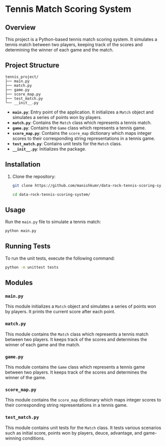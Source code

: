 # Tennis Match Scoring System

## Overview

This project is a Python-based tennis match scoring system. It simulates a tennis match between two players, keeping track of the scores and determining the winner of each game and the match.

## Project Structure

```
tennis_project/
├── main.py
├── match.py
├── game.py
├── score_map.py
├── test_match.py
└── __init__.py
```

- **`main.py`**: Entry point of the application. It initializes a `Match` object and simulates a series of points won by players.
- **`match.py`**: Contains the `Match` class which represents a tennis match.
- **`game.py`**: Contains the `Game` class which represents a tennis game.
- **`score_map.py`**: Contains the `score_map` dictionary which maps integer scores to their corresponding string representations in a tennis game.
- **`test_match.py`**: Contains unit tests for the `Match` class.
- **`__init__.py`**: Initializes the package.

## Installation

1. Clone the repository:
    ```sh
    git clone https://github.com/manishkumr/data-rock-tennis-scoring-system.git

    cd data-rock-tennis-scoring-system/
    ```


## Usage

Run the `main.py` file to simulate a tennis match:

```sh
python main.py
```

## Running Tests

To run the unit tests, execute the following command:

```sh
python -m unittest tests
```

## Modules

### `main.py`

This module initializes a `Match` object and simulates a series of points won by players. It prints the current score after each point.

### `match.py`

This module contains the `Match` class which represents a tennis match between two players. It keeps track of the scores and determines the winner of each game and the match.

### `game.py`

This module contains the `Game` class which represents a tennis game between two players. It keeps track of the scores and determines the winner of the game.

### `score_map.py`

This module contains the `score_map` dictionary which maps integer scores to their corresponding string representations in a tennis game.

### `test_match.py`

This module contains unit tests for the `Match` class. It tests various scenarios such as initial score, points won by players, deuce, advantage, and game-winning conditions.

